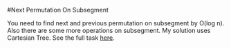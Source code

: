 #Next Permutation On Subsegment

You need to find next and previous permutation on subsegment by O(log n). Also there are some more operations on subsegment. My solution uses Cartesian Tree. See the full task [here](https://docs.google.com/document/d/1C-XsWcDuhjdLCKgsoTcfqni_IBv5FBVTzRQmC3lnoqE/edit?usp=sharing).
